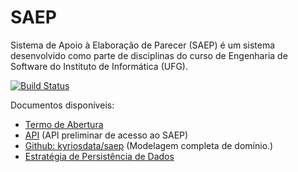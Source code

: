 # SAEP
Sistema de Apoio à Elaboração de Parecer (SAEP) é um sistema desenvolvido como parte de disciplinas do curso de Engenharia de Software do Instituto de Informática (UFG).

[![Build Status](https://travis-ci.org/thdurante/saep.svg?branch=master)](https://travis-ci.org/thdurante/saep)

Documentos disponíveis:
* [Termo de Abertura](https://docs.google.com/document/d/1go3eH-8W48G8C6Ryi3bPPN9ZQsbqHNzgrP3ocrnxL2A/edit#heading=h.oxnfirf2m4kr)
* [API](http://docs.saep.apiary.io/) (API preliminar de acesso ao SAEP)
* [Github: kyriosdata/saep](https://github.com/kyriosdata/saep) (Modelagem completa de domínio.)
* [Estratégia de Persistência de Dados](https://docs.google.com/document/d/1AACGhLQ1V9A6vPrZuIQDxn9rsZQEYOT2Yi1ORHx6IE4/edit?usp=sharing)
